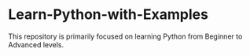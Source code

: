 # Learn-Python-with-Examples

This repository is primarily focused on learning Python from Beginner to Advanced levels. 
